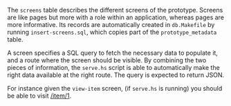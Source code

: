 The `screens` table describes the different screens of the prototype. Screens
are like pages but more with a role within an application, whereas pages are
more informative. Its records are automatically created in `db.Makefile` by
running `insert-screens.sql`, which copies part of the `prototype_metadata`
table.

A screen specifies a SQL query to fetch the necessary data to populate it, and
a route where the screen should be visible. By combining the two pieces of
information, the `serve.hs` script is able to automatically make the right data
available at the right route. The query is expected to return JSON.

For instance given the `view-item` screen, (if `serve.hs` is running) you
should be able to visit [/item/1](http://127.0.0.1:9011/item/1).
